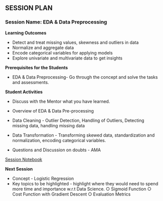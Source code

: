 
## SESSION PLAN

### **Session Name**: EDA & Data Preprocessing

**Learning Outcomes**

- Detect and treat missing values, skewness and outliers in data
- Normalize and aggregate data
- Encode categorical variables for applying models
- Explore univariate and multivariate data to get insights


**Prerequisites for the Students**

- EDA & Data Preprocessing- Go through the concept and solve the tasks and assessments.	
 
**Student Activities**

- Discuss with the Mentor what you have learned.

- Overview of EDA & Data Pre-processing
 - Data Cleaning - Outlier Detection, Handling of Outliers, Detecting missing data, handling missing data
 - Data Transformation - Transforming skewed data, standardization and normalization, encoding categorical variables.


- Questions and Discussion on doubts - AMA

[Session Notebook](https://github.com/commit-live-students/GLabs_DSMX/blob/master/Sprint%206%20Data%20Processing%20and%20Prediction/6.2%20-%20EDA%20%26%20Data%20Pre-processing/notebooks/learner_exploratory_data_analysis_in_class_slides.ipynb)

**Next Session**

- Concept - Logistic Regression
- Key topics to be highlighted - highlight where they would need to spend more time and importance w.r.t Data Science.
    ○ Sigmoid Function
    ○ Cost Function with Gradient Descent
    ○ Evaluation Metrics
